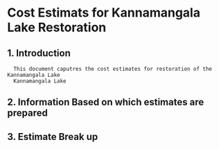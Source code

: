 # Cost Estimats  for  Kannamangala Lake Restoration 

## 1. Introduction
      This document caputres the cost estimates for restoration of the Kannamangala Lake 
      Kannamangala Lake 
## 2. Information Based on which estimates are prepared
## 3. Estimate Break up
